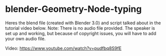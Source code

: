 # blender-Geometry-Node-typing
Heres the blend file (created with Blender 3.0) and script talked about in the tutorial video below.
Note: There is no audio file provided. The speaker is set up and working, but because of copyright issues, you will have to add your own audio file.

Video:
https://www.youtube.com/watch?v=pudfbq8S9fE
